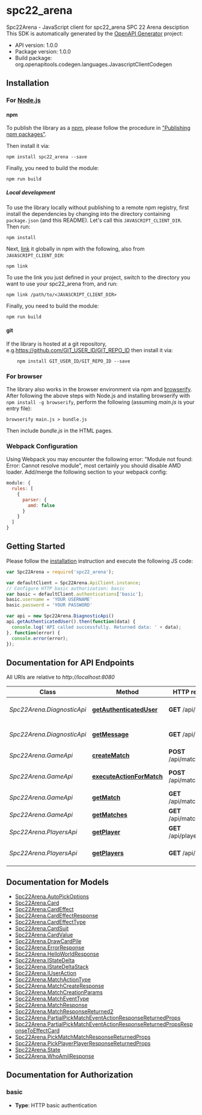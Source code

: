 # spc22_arena

Spc22Arena - JavaScript client for spc22_arena
SPC 22 Arena desciption
This SDK is automatically generated by the [OpenAPI Generator](https://openapi-generator.tech) project:

- API version: 1.0.0
- Package version: 1.0.0
- Build package: org.openapitools.codegen.languages.JavascriptClientCodegen

## Installation

### For [Node.js](https://nodejs.org/)

#### npm

To publish the library as a [npm](https://www.npmjs.com/), please follow the procedure in ["Publishing npm packages"](https://docs.npmjs.com/getting-started/publishing-npm-packages).

Then install it via:

```shell
npm install spc22_arena --save
```

Finally, you need to build the module:

```shell
npm run build
```

##### Local development

To use the library locally without publishing to a remote npm registry, first install the dependencies by changing into the directory containing `package.json` (and this README). Let's call this `JAVASCRIPT_CLIENT_DIR`. Then run:

```shell
npm install
```

Next, [link](https://docs.npmjs.com/cli/link) it globally in npm with the following, also from `JAVASCRIPT_CLIENT_DIR`:

```shell
npm link
```

To use the link you just defined in your project, switch to the directory you want to use your spc22_arena from, and run:

```shell
npm link /path/to/<JAVASCRIPT_CLIENT_DIR>
```

Finally, you need to build the module:

```shell
npm run build
```

#### git

If the library is hosted at a git repository, e.g.https://github.com/GIT_USER_ID/GIT_REPO_ID
then install it via:

```shell
    npm install GIT_USER_ID/GIT_REPO_ID --save
```

### For browser

The library also works in the browser environment via npm and [browserify](http://browserify.org/). After following
the above steps with Node.js and installing browserify with `npm install -g browserify`,
perform the following (assuming *main.js* is your entry file):

```shell
browserify main.js > bundle.js
```

Then include *bundle.js* in the HTML pages.

### Webpack Configuration

Using Webpack you may encounter the following error: "Module not found: Error:
Cannot resolve module", most certainly you should disable AMD loader. Add/merge
the following section to your webpack config:

```javascript
module: {
  rules: [
    {
      parser: {
        amd: false
      }
    }
  ]
}
```

## Getting Started

Please follow the [installation](#installation) instruction and execute the following JS code:

```javascript
var Spc22Arena = require('spc22_arena');

var defaultClient = Spc22Arena.ApiClient.instance;
// Configure HTTP basic authorization: basic
var basic = defaultClient.authentications['basic'];
basic.username = 'YOUR USERNAME'
basic.password = 'YOUR PASSWORD'

var api = new Spc22Arena.DiagnosticApi()
api.getAuthenticatedUser().then(function(data) {
  console.log('API called successfully. Returned data: ' + data);
}, function(error) {
  console.error(error);
});


```

## Documentation for API Endpoints

All URIs are relative to *http://localhost:8080*

Class | Method | HTTP request | Description
------------ | ------------- | ------------- | -------------
*Spc22Arena.DiagnosticApi* | [**getAuthenticatedUser**](docs/DiagnosticApi.md#getAuthenticatedUser) | **GET** /api/whoami | Returns authenticated User
*Spc22Arena.DiagnosticApi* | [**getMessage**](docs/DiagnosticApi.md#getMessage) | **GET** /api/hello | Hello world ping message
*Spc22Arena.GameApi* | [**createMatch**](docs/GameApi.md#createMatch) | **POST** /api/matches | Creates a new Match
*Spc22Arena.GameApi* | [**executeActionForMatch**](docs/GameApi.md#executeActionForMatch) | **POST** /api/matches/{id} | Execute an Action for a Match
*Spc22Arena.GameApi* | [**getMatch**](docs/GameApi.md#getMatch) | **GET** /api/matches/{id} | Retrieves a Match details
*Spc22Arena.GameApi* | [**getMatches**](docs/GameApi.md#getMatches) | **GET** /api/matches | Retrieves all Matches
*Spc22Arena.PlayersApi* | [**getPlayer**](docs/PlayersApi.md#getPlayer) | **GET** /api/players/{id} | Retrieves a Player details
*Spc22Arena.PlayersApi* | [**getPlayers**](docs/PlayersApi.md#getPlayers) | **GET** /api/players | Retrieves Player information


## Documentation for Models

 - [Spc22Arena.AutoPickOptions](docs/AutoPickOptions.md)
 - [Spc22Arena.Card](docs/Card.md)
 - [Spc22Arena.CardEffect](docs/CardEffect.md)
 - [Spc22Arena.CardEffectResponse](docs/CardEffectResponse.md)
 - [Spc22Arena.CardEffectType](docs/CardEffectType.md)
 - [Spc22Arena.CardSuit](docs/CardSuit.md)
 - [Spc22Arena.CardValue](docs/CardValue.md)
 - [Spc22Arena.DrawCardPile](docs/DrawCardPile.md)
 - [Spc22Arena.ErrorResponse](docs/ErrorResponse.md)
 - [Spc22Arena.HelloWorldResponse](docs/HelloWorldResponse.md)
 - [Spc22Arena.IStateDelta](docs/IStateDelta.md)
 - [Spc22Arena.IStateDeltaStack](docs/IStateDeltaStack.md)
 - [Spc22Arena.IUserAction](docs/IUserAction.md)
 - [Spc22Arena.MatchActionType](docs/MatchActionType.md)
 - [Spc22Arena.MatchCreateResponse](docs/MatchCreateResponse.md)
 - [Spc22Arena.MatchCreationParams](docs/MatchCreationParams.md)
 - [Spc22Arena.MatchEventType](docs/MatchEventType.md)
 - [Spc22Arena.MatchResponse](docs/MatchResponse.md)
 - [Spc22Arena.MatchResponseReturned2](docs/MatchResponseReturned2.md)
 - [Spc22Arena.PartialPickMatchEventActionResponseReturnedProps](docs/PartialPickMatchEventActionResponseReturnedProps.md)
 - [Spc22Arena.PartialPickMatchEventActionResponseReturnedPropsResponseToEffectCard](docs/PartialPickMatchEventActionResponseReturnedPropsResponseToEffectCard.md)
 - [Spc22Arena.PickMatchMatchResponseReturnedProps](docs/PickMatchMatchResponseReturnedProps.md)
 - [Spc22Arena.PickPlayerPlayerResponseReturnedProps](docs/PickPlayerPlayerResponseReturnedProps.md)
 - [Spc22Arena.State](docs/State.md)
 - [Spc22Arena.WhoAmiIResponse](docs/WhoAmiIResponse.md)


## Documentation for Authorization



### basic

- **Type**: HTTP basic authentication

